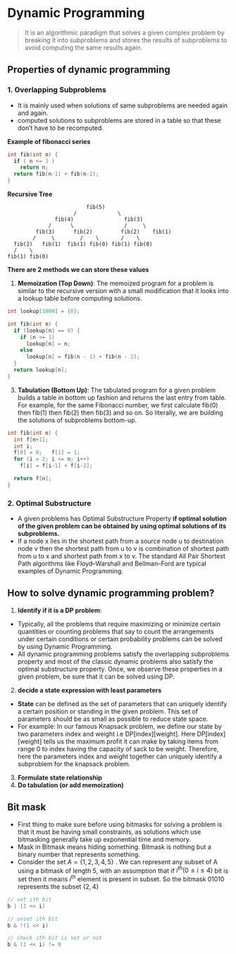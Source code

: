 # Dynamic Programming

> It is an algorithmic paradigm that solves a given complex problem by breaking it into subproblems and stores the results of subproblems to avoid computing the same results again.

## Properties of dynamic programming

### 1. Overlapping Subproblems

- It is mainly used when solutions of same subproblems are needed again and again.
- computed solutions to subproblems are stored in a table so that these don’t have to be recomputed.

**Example of fibonacci series**

```cpp
int fib(int n) {
  if ( n <= 1 )
    return n;
  return fib(n-1) + fib(n-2);
}
```

**Recursive Tree**

```
                         fib(5)
                     /             \
               fib(4)                fib(3)
             /      \                /     \
         fib(3)      fib(2)         fib(2)    fib(1)
        /     \        /    \       /    \
  fib(2)   fib(1)  fib(1) fib(0) fib(1) fib(0)
  /    \
fib(1) fib(0)
```

**There are 2 methods we can store these values**

1. **Memoization (Top Down)**:  The memoized program for a problem is similar to the recursive version with a small modification that it looks into a lookup table before computing solutions.

```cpp
int lookup[1000] = {0};

int fib(int n) {
  if (lookup[n] == 0) {
    if (n <= 1)
      lookup[n] = n;
    else
      lookup[n] = fib(n - 1) + fib(n - 2);
  }
  return lookup[n];
}
```

3. **Tabulation (Bottom Up)**: The tabulated program for a given problem builds a table in bottom up fashion and returns the last entry from table. For example, for the same Fibonacci number, we first calculate fib(0) then fib(1) then fib(2) then fib(3) and so on. So literally, we are building the solutions of subproblems bottom-up.

```cpp
int fib(int n) {
  int f[n+1];
  int i;
  f[0] = 0;   f[1] = 1;
  for (i = 2; i <= n; i++)
    f[i] = f[i-1] + f[i-2];

  return f[n];
}
```

### 2. Optimal Substructure

- A given problems has Optimal Substructure Property **if optimal solution of the given problem can be obtained by using optimal solutions of its subproblems.**
- If a node x lies in the shortest path from a source node u to destination node v then the shortest path from u to v is combination of shortest path from u to x and shortest path from x to v. The standard All Pair Shortest Path algorithms like Floyd–Warshall and Bellman–Ford are typical examples of Dynamic Programming.

## How to solve dynamic programming problem?

1. **Identify if it is a DP problem**:
  - Typically, all the problems that require maximizing or minimize certain quantities or counting problems that say to count the arrangements under certain conditions or certain probability problems can be solved by using Dynamic Programming.
  -  All dynamic programming problems satisfy the overlapping subproblems property and most of the classic dynamic problems also satisfy the optimal substructure property. Once, we observe these properties in a given problem, be sure that it can be solved using DP.
2. **decide a state expression with least parameters**
  - **State** can be defined as the set of parameters that can uniquely identify a certain position or standing in the given problem. This set of parameters should be as small as possible to reduce state space.
  - For example: In our famous Knapsack problem, we define our state by two parameters index and weight i.e DP[index][weight]. Here DP[index][weight] tells us the maximum profit it can make by taking items from range 0 to index having the capacity of sack to be weight. Therefore, here the parameters index and weight together can uniquely identify a subproblem for the knapsack problem.
3. **Formulate state relationship**
4. **Do tabulation (or add memoization)**

## Bit mask

- First thing to make sure before using bitmasks for solving a problem is that it must be having small constraints, as solutions which use bitmasking generally take up exponential time and memory.
- Mask in Bitmask means hiding something. Bitmask is nothing but a binary number that represents something.
- Consider the set $A = \{1, 2, 3, 4, 5\}$ . We can represent any subset of A using a bitmask of length 5, with an assumption that if $i^{th} (0 \leq i \leq 4)$ bit is set then it means $i^{th}$ element is present in subset. So the bitmask 01010 represents the subset  $\{2,4\}$

```cpp
// set ith bit
b | (1 << i)

// unset ith bit
b & !(1 << i)

// check ith bit is set or not
b & (1 << i) != 0
```